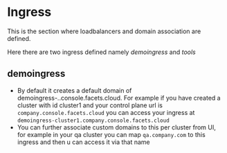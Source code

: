 # Ingress

This is the section where loadbalancers and domain association are defined.

Here there are two ingress defined namely *demoingress* and *tools*

## demoingress

* By default it creates a default domain of demoingress-<clusterid>.<customer-name>.console.facets.cloud. For example if you have created a cluster with id cluster1 and your control plane url is `company.console.facets.cloud` you can access your ingress at `demoingress-cluster1.company.console.facets.cloud`
* You can further associate custom domains to this per cluster from UI, for example in your qa cluster you can map `qa.company.com` to this ingress and then u can access it via that name
